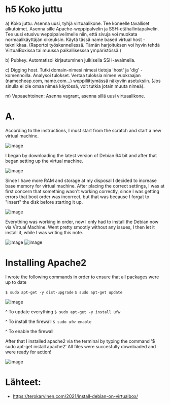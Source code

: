   # h5 Koko juttu

  a) Koko juttu. Asenna uusi, tyhjä virtuaalikone. Tee koneelle tavalliset alkutoimet. Asenna sille Apache-weppipalvelin ja SSH-etähallintapalvelin. Tee uusi etusivu weppipalvelimelle niin, että sivuja voi muokata normaalikäyttäjän oikeuksin. Käytä tässä name based virtual host -tekniikkaa. (Raportoi työskennellessä. Tämän harjoituksen voi hyvin tehdä VirtualBoxissa tai muussa paikallisesssa ympäristössä.)
  
  b) Pubkey. Automatisoi kirjautuminen julkisella SSH-avaimella.
  
  c) Digging host. Tutki domain-nimesi nimesi tietoja 'host' ja 'dig' -komennoilla. Analysoi tulokset. Vertaa tuloksia nimen vuokraajan (namecheap.com, name.com...) weppiliittymässä näkyviin asetuksiin. (Jos sinulla ei ole omaa nimeä käytössä, voit tutkia jotain muuta nimeä).
  
  m) Vapaaehtoinen: Asenna vagrant, asenna sillä uusi virtuaalikone.

  # A.

  According to the instructions, I must start from the scratch and start a new virtual machine. 

![image](https://github.com/PvtPrivacy/Fort-Private/assets/156780345/04edd988-93cc-4e8e-b9bd-2c600bc807ef)

I began by downloading the latest version of Debian 64 bit and after that began setting up the virtual machine.

![image](https://github.com/PvtPrivacy/Fort-Private/assets/156780345/2ad0e511-f1a9-4700-b04e-475f6a7a55e5)

Since I have more RAM and storage at my disposal I decided to increase base memory for virtual machine. After placing the correct settings, I was at first concern that something wasn't working correctly, since I was getting errors that boot order was incorrect, but that was because I forgat to "insert" the disk before starting it up.

![image](https://github.com/PvtPrivacy/Fort-Private/assets/156780345/fa80fb98-e40b-4528-9842-63e5febdee2e)

Everything was working in order, now I only had to install the Debian now via Virtual Machine. Went pretty smootly without any issues, I then let it install it, while I was writing this note.

![image](https://github.com/PvtPrivacy/Fort-Private/assets/156780345/1601a3dc-0717-4d3c-b3cd-3e70442b4b07)
![image](https://github.com/PvtPrivacy/Fort-Private/assets/156780345/08291124-d8c9-4519-921e-e617a0c087cb)

# Installing Apache2 

I wrote the following commands in order to ensure that all packages were up to date

`$ sudo apt-get -y dist-upgrade`
`$ sudo apt-get update`

![image](https://github.com/PvtPrivacy/Fort-Private/assets/156780345/42d5963d-df8f-42ef-8827-cd95193f882a)


^ To update everything 
`$ sudo apt-get -y install ufw`

^ To install the firewall
`$ sudo ufw enable`

^ To enable the firewall

After that I installed apache2 via the terminal by typing the command '$ sudo apt-get install apache2' All files were succesfully downloaded and were ready for action!

![image](https://github.com/PvtPrivacy/Fort-Private/assets/156780345/9ffc9847-33a7-42bd-9b15-60323767ee39)


# Lähteet:

- https://terokarvinen.com/2021/install-debian-on-virtualbox/ 
  
